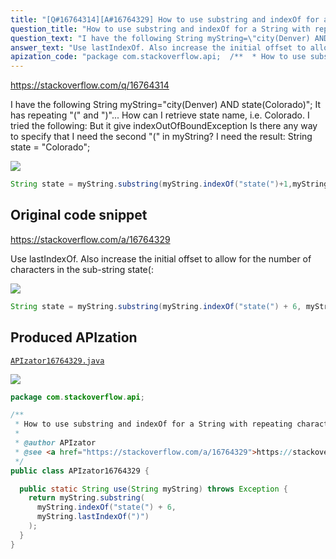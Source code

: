```yaml
---
title: "[Q#16764314][A#16764329] How to use substring and indexOf for a String with repeating characters?"
question_title: "How to use substring and indexOf for a String with repeating characters?"
question_text: "I have the following String myString=\"city(Denver) AND state(Colorado)\"; It has repeating \"(\" and \")\"... How can I retrieve state name, i.e. Colorado. I tried the following: But it give indexOutOfBoundException Is there any way to specify that I need the second \"(\" in myString? I need the result: String state = \"Colorado\";"
answer_text: "Use lastIndexOf. Also increase the initial offset to allow for the number of characters in the sub-string state(:"
apization_code: "package com.stackoverflow.api;  /**  * How to use substring and indexOf for a String with repeating characters?  *  * @author APIzator  * @see <a href=\"https://stackoverflow.com/a/16764329\">https://stackoverflow.com/a/16764329</a>  */ public class APIzator16764329 {    public static String use(String myString) throws Exception {     return myString.substring(       myString.indexOf(\"state(\") + 6,       myString.lastIndexOf(\")\")     );   } }"
---
```


https://stackoverflow.com/q/16764314

I have the following String myString=&quot;city(Denver) AND state(Colorado)&quot;;
It has repeating &quot;(&quot; and &quot;)&quot;...
How can I retrieve state name, i.e. Colorado. I tried the following:
But it give indexOutOfBoundException
Is there any way to specify that I need the second &quot;(&quot; in myString?
I need the result: String state = &quot;Colorado&quot;;


<div class="code-logo"><img src="/stackoverflow.png" /></div>

```java
String state = myString.substring(myString.indexOf("state(")+1,myString.indexOf(")"));
```


## Original code snippet

https://stackoverflow.com/a/16764329

Use lastIndexOf. Also increase the initial offset to allow for the number of characters in the sub-string state(:

<div class="code-logo"><img src="/stackoverflow.png" /></div>

```java
String state = myString.substring(myString.indexOf("state(") + 6, myString.lastIndexOf(")"));
```

## Produced APIzation

[`APIzator16764329.java`](https://github.com/pasqualesalza/apization/raw/main/data/search/APIzator16764329.java)

<div class="code-logo"><img src="/apizator.png" /></div>

```java
package com.stackoverflow.api;

/**
 * How to use substring and indexOf for a String with repeating characters?
 *
 * @author APIzator
 * @see <a href="https://stackoverflow.com/a/16764329">https://stackoverflow.com/a/16764329</a>
 */
public class APIzator16764329 {

  public static String use(String myString) throws Exception {
    return myString.substring(
      myString.indexOf("state(") + 6,
      myString.lastIndexOf(")")
    );
  }
}

```